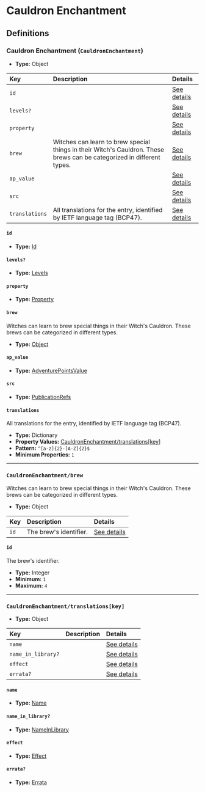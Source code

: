 # Cauldron Enchantment

## Definitions

### <a name="CauldronEnchantment"></a> Cauldron Enchantment (`CauldronEnchantment`)

- **Type:** Object

Key | Description | Details
:-- | :-- | :--
`id` |  | <a href="#CauldronEnchantment/id">See details</a>
`levels?` |  | <a href="#CauldronEnchantment/levels">See details</a>
`property` |  | <a href="#CauldronEnchantment/property">See details</a>
`brew` | Witches can learn to brew special things in their Witch's Cauldron. These brews can be categorized in different types. | <a href="#CauldronEnchantment/brew">See details</a>
`ap_value` |  | <a href="#CauldronEnchantment/ap_value">See details</a>
`src` |  | <a href="#CauldronEnchantment/src">See details</a>
`translations` | All translations for the entry, identified by IETF language tag (BCP47). | <a href="#CauldronEnchantment/translations">See details</a>

#### <a name="CauldronEnchantment/id"></a> `id`

- **Type:** <a href="#Id">Id</a>

#### <a name="CauldronEnchantment/levels"></a> `levels?`

- **Type:** <a href="#Levels">Levels</a>

#### <a name="CauldronEnchantment/property"></a> `property`

- **Type:** <a href="#Property">Property</a>

#### <a name="CauldronEnchantment/brew"></a> `brew`

Witches can learn to brew special things in their Witch's Cauldron. These
brews can be categorized in different types.

- **Type:** <a href="#CauldronEnchantment/brew">Object</a>

#### <a name="CauldronEnchantment/ap_value"></a> `ap_value`

- **Type:** <a href="#AdventurePointsValue">AdventurePointsValue</a>

#### <a name="CauldronEnchantment/src"></a> `src`

- **Type:** <a href="../source/_PublicationRef.md#PublicationRefs">PublicationRefs</a>

#### <a name="CauldronEnchantment/translations"></a> `translations`

All translations for the entry, identified by IETF language tag (BCP47).

- **Type:** Dictionary
- **Property Values:** <a href="#CauldronEnchantment/translations[key]">CauldronEnchantment/translations[key]</a>
- **Pattern:** `^[a-z]{2}-[A-Z]{2}$`
- **Minimum Properties:** `1`

---

### <a name="CauldronEnchantment/brew"></a> `CauldronEnchantment/brew`

Witches can learn to brew special things in their Witch's Cauldron. These
brews can be categorized in different types.

- **Type:** Object

Key | Description | Details
:-- | :-- | :--
`id` | The brew's identifier. | <a href="#CauldronEnchantment/brew/id">See details</a>

#### <a name="CauldronEnchantment/brew/id"></a> `id`

The brew's identifier.

- **Type:** Integer
- **Minimum:** `1`
- **Maximum:** `4`

---

### <a name="CauldronEnchantment/translations[key]"></a> `CauldronEnchantment/translations[key]`

- **Type:** Object

Key | Description | Details
:-- | :-- | :--
`name` |  | <a href="#CauldronEnchantment/translations[key]/name">See details</a>
`name_in_library?` |  | <a href="#CauldronEnchantment/translations[key]/name_in_library">See details</a>
`effect` |  | <a href="#CauldronEnchantment/translations[key]/effect">See details</a>
`errata?` |  | <a href="#CauldronEnchantment/translations[key]/errata">See details</a>

#### <a name="CauldronEnchantment/translations[key]/name"></a> `name`

- **Type:** <a href="#Name">Name</a>

#### <a name="CauldronEnchantment/translations[key]/name_in_library"></a> `name_in_library?`

- **Type:** <a href="#NameInLibrary">NameInLibrary</a>

#### <a name="CauldronEnchantment/translations[key]/effect"></a> `effect`

- **Type:** <a href="#Effect">Effect</a>

#### <a name="CauldronEnchantment/translations[key]/errata"></a> `errata?`

- **Type:** <a href="../source/_Erratum.md#Errata">Errata</a>
